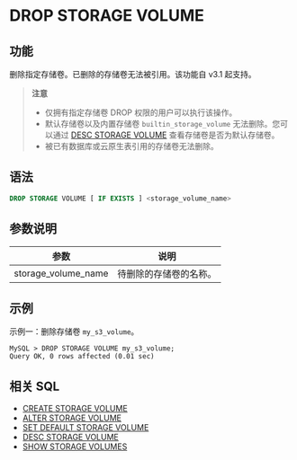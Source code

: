 # DROP STORAGE VOLUME

## 功能

删除指定存储卷。已删除的存储卷无法被引用。该功能自 v3.1 起支持。

> **注意**
>
> - 仅拥有指定存储卷 DROP 权限的用户可以执行该操作。
> - 默认存储卷以及内置存储卷 `builtin_storage_volume` 无法删除。您可以通过 [DESC STORAGE VOLUME](./DESC_STORAGE_VOLUME.md) 查看存储卷是否为默认存储卷。
> - 被已有数据库或云原生表引用的存储卷无法删除。

## 语法

```SQL
DROP STORAGE VOLUME [ IF EXISTS ] <storage_volume_name>
```

## 参数说明

| **参数**            | **说明**               |
| ------------------- | ---------------------- |
| storage_volume_name | 待删除的存储卷的名称。 |

## 示例

示例一：删除存储卷 `my_s3_volume`。

```Plain
MySQL > DROP STORAGE VOLUME my_s3_volume;
Query OK, 0 rows affected (0.01 sec)
```

## 相关 SQL

- [CREATE STORAGE VOLUME](./CREATE_STORAGE_VOLUME.md)
- [ALTER STORAGE VOLUME](./ALTER_STORAGE_VOLUME.md)
- [SET DEFAULT STORAGE VOLUME](./SET_DEFAULT_STORAGE_VOLUME.md)
- [DESC STORAGE VOLUME](./DESC_STORAGE_VOLUME.md)
- [SHOW STORAGE VOLUMES](./SHOW_STORAGE_VOLUMES.md)
